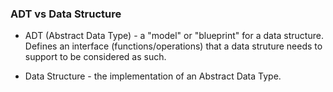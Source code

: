 ### ADT vs Data Structure

- ADT (Abstract Data Type) - a "model" or "blueprint" for a data structure. 
Defines an interface (functions/operations) that a data struture needs to support
to be considered as such.

- Data Structure - the implementation of an Abstract Data Type.

